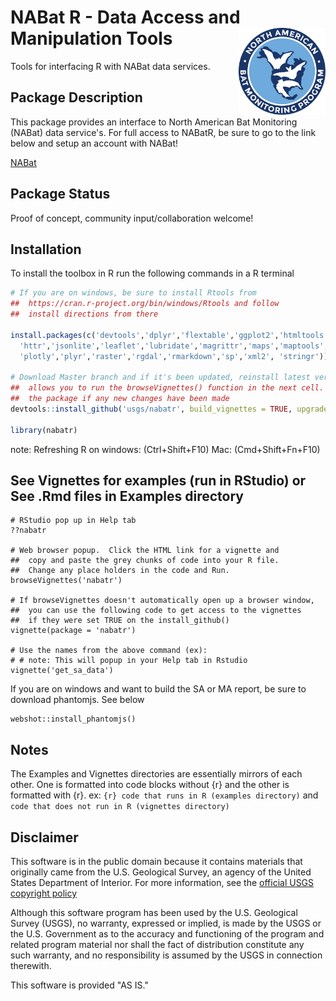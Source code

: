 NABat R - Data Access and Manipulation Tools <a href='https://nabatmonitoring.org/#/home'><img src='./inst/templates/NABat_Circle_color.jpg' align="right" height="139" /></a>
===

Tools for interfacing R with NABat data services.

## Package Description

This package provides an interface to North American Bat Monitoring (NABat) data service's.  For full access to NABatR, be sure to go to the link below and setup an account with NABat!

[NABat](https://nabatmonitoring.org/#/home)

## Package Status

Proof of concept, community input/collaboration welcome!

## Installation

To install the toolbox in R run the following commands in a R terminal

```R
# If you are on windows, be sure to install Rtools from 
##  https://cran.r-project.org/bin/windows/Rtools and follow 
##  install directions from there

install.packages(c('devtools','dplyr','flextable','ggplot2','htmltools','htmlwidgets',
  'httr','jsonlite','leaflet','lubridate','magrittr','maps','maptools','mapview','officer',
  'plotly','plyr','raster','rgdal','rmarkdown','sp','xml2', 'stringr'))

# Download Master branch and if it's been updated, reinstall latest version. build_vignettes
##  allows you to run the browseVignettes() function in the next cell. force will rebuild
##  the package if any new changes have been made
devtools::install_github('usgs/nabatr', build_vignettes = TRUE, upgrade = 'never', force = TRUE)

library(nabatr)
```
note: Refreshing R on windows: (Ctrl+Shift+F10)  Mac: (Cmd+Shift+Fn+F10)

## See Vignettes for examples (run in RStudio) or See .Rmd files in Examples directory
```
# RStudio pop up in Help tab
??nabatr

# Web browser popup.  Click the HTML link for a vignette and
##  copy and paste the grey chunks of code into your R file.
##  Change any place holders in the code and Run.
browseVignettes('nabatr')

# If browseVignettes doesn't automatically open up a browser window,
##  you can use the following code to get access to the vignettes
##  if they were set TRUE on the install_github()
vignette(package = 'nabatr')

# Use the names from the above command (ex):
# # note: This will popup in your Help tab in Rstudio
vignette('get_sa_data')
```

If you are on windows and want to build the SA or MA report, be
sure to download phantomjs.  See below
```
webshot::install_phantomjs()
```

## Notes
The Examples and Vignettes directories are essentially mirrors of each other.  One is formatted into code blocks without {r} and the other
is formatted with {r}.  ex:  ```{r} code that runs in R (examples directory)``` and ``` code that does not run in R (vignettes directory) ``` 


## Disclaimer
This software is in the public domain because it contains materials that originally came from the U.S. Geological Survey, an agency of the United States Department of Interior. For more information, see the [official USGS copyright policy](https://www.usgs.gov/visual-id/credit_usgs.html#copyright/ "official USGS copyright policy")

Although this software program has been used by the U.S. Geological Survey (USGS), no warranty, expressed or implied, is made by the USGS or the U.S. Government as to the accuracy and functioning of the program and related program material nor shall the fact of distribution constitute any such warranty, and no responsibility is assumed by the USGS in connection therewith.

This software is provided "AS IS."

